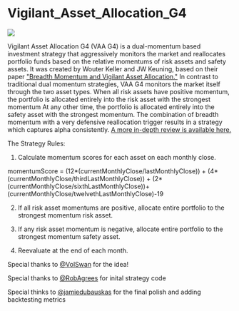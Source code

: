 # Vigilant_Asset_Allocation_G4

<img src ="https://user-images.githubusercontent.com/53241405/224523507-5cc11cfe-d519-45da-a468-9065ca811b5c.png">

Vigilant Asset Allocation G4 (VAA G4) is a dual-momentum based investment strategy that aggressively monitors the market and reallocates portfolio funds based on the relative momentums of risk assets and safety assets.  It was created by Wouter Keller and JW Keuning, based on their paper <a href = "https://papers.ssrn.com/sol3/papers.cfm?abstract_id=3002624">"Breadth Momentum and Vigilant Asset Allocation."</a>  In contrast to traditional dual momentum strategies, VAA G4 monitors the market itself through the two asset types.  When all risk assets have positive momentum, the portfolio is allocated entirely into the risk asset with the strongest momentum  At any other time, the portfolio is allocated entirely into the safety asset with the strongest momentum. The combination of breadth momentum with a very defensive reallocation trigger results in a strategy which captures alpha consistently.  <a href="https://allocatesmartly.com/vigilant-asset-allocation-dr-wouter-keller-jw-keuning/">A more in-depth review is available here.</a>

The Strategy Rules:

1. Calculate momentum scores for each asset on each monthly close.

momentumScore = (12*(currentMonthlyClose/lastMonthlyClose)) + (4*(currentMonthlyClose/thirdLastMonthlyClose)) + (2*(currentMonthlyClose/sixthLastMonthlyClose))+(currentMonthlyClose/twelvethLastMonthlyClose)-19

2. If all risk asset momentums are positive, allocate entire portfolio to the strongest momentum risk asset.

3. If any risk asset momentum is negative, allocate entire portfolio to the strongest momentum safety asset.

4. Reevaluate at the end of each month.

Special thanks to <a href="https://twitter.com/VolatilitySwan">@VolSwan</a> for the idea!

Special thanks to <a href="https://twitter.com/RobAgrees">@RobAgrees</a> for inital strategy code

Special thinks to <a href="https://twitter.com/jamiedubauskas">@jamiedubauskas</a> for the final polish and adding backtesting metrics
